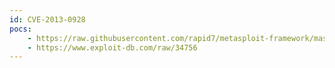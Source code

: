 ```yaml
---
id: CVE-2013-0928
pocs:
    - https://raw.githubusercontent.com/rapid7/metasploit-framework/master/modules/exploits/windows/emc/alphastor_device_manager_exec.rb
    - https://www.exploit-db.com/raw/34756
---
```

